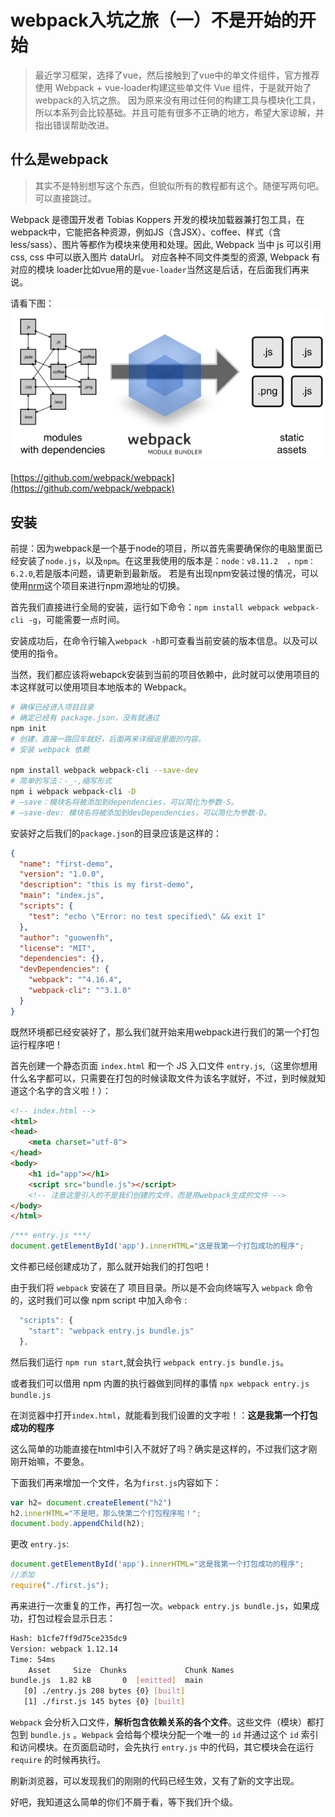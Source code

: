 # webpack入坑之旅（一）不是开始的开始

> 最近学习框架，选择了vue，然后接触到了vue中的单文件组件，官方推荐使用 Webpack + vue-loader构建这些单文件 Vue 组件，于是就开始了webpack的入坑之旅。
> 因为原来没有用过任何的构建工具与模块化工具，所以本系列会比较基础。并且可能有很多不正确的地方，希望大家谅解，并指出错误帮助改进。

## 什么是webpack

> 其实不是特别想写这个东西，但貌似所有的教程都有这个。随便写两句吧。可以直接跳过。

Webpack 是德国开发者 Tobias Koppers 开发的模块加载器兼打包工具，在webpack中，它能把各种资源，例如JS（含JSX）、coffee、样式（含less/sass）、图片等都作为模块来使用和处理。因此, Webpack 当中 js 可以引用 css, css 中可以嵌入图片 dataUrl。
对应各种不同文件类型的资源, Webpack 有对应的模块 loader比如vue用的是`vue-loader`当然这是后话，在后面我们再来说。

请看下图：
![webpack](webpack-1.png)

[https://github.com/webpack/webpack](https://github.com/webpack/webpack)

## 安装

前提：因为webpack是一个基于node的项目，所以首先需要确保你的电脑里面已经安装了`node.js`，以及`npm`。在这里我使用的版本是：`node：v8.11.2  ，npm：6.2.0`,若是版本问题，请更新到最新版。
若是有出现npm安装过慢的情况，可以使用[nrm](https://github.com/Pana/nrm)这个项目来进行npm源地址的切换。

首先我们直接进行全局的安装，运行如下命令：`npm install webpack webpack-cli -g`，可能需要一点时间。

安装成功后，在命令行输入`webpack -h`即可查看当前安装的版本信息。以及可以使用的指令。

当然，我们都应该将webapck安装到当前的项目依赖中，此时就可以使用项目的本这样就可以使用项目本地版本的 Webpack。

```sh
# 确保已经进入项目目录
# 确定已经有 package.json，没有就通过
npm init
# 创建，直接一路回车就好，后面再来详细说里面的内容。
# 安装 webpack 依赖

npm install webpack webpack-cli --save-dev
# 简单的写法：-_-,缩写形式
npm i webpack webpack-cli -D
# –save：模块名将被添加到dependencies，可以简化为参数-S。
# –save-dev: 模块名将被添加到devDependencies，可以简化为参数-D。

```



安装好之后我们的`package.json`的目录应该是这样的：
```json
{
  "name": "first-demo",
  "version": "1.0.0",
  "description": "this is my first-demo",
  "main": "index.js",
  "scripts": {
    "test": "echo \"Error: no test specified\" && exit 1"
  },
  "author": "guowenfh",
  "license": "MIT",
  "dependencies": {},
  "devDependencies": {
    "webpack": "^4.16.4",
    "webpack-cli": "^3.1.0"
  }
}
```
既然环境都已经安装好了，那么我们就开始来用webpack进行我们的第一个打包运行程序吧！

首先创建一个静态页面 `index.html` 和一个 JS 入口文件 `entry.js`,（这里你想用什么名字都可以，只需要在打包的时候读取文件为该名字就好，不过，到时候就知道这个名字的含义啦！）：

```html
<!-- index.html -->
<html>
<head>
    <meta charset="utf-8">
</head>
<body>
    <h1 id="app"></h1>
    <script src="bundle.js"></script>
    <!-- 注意这里引入的不是我们创建的文件，而是用webpack生成的文件 -->
</body>
</html>
```

```javascript
/*** entry.js ***/
document.getElementById('app').innerHTML="这是我第一个打包成功的程序";
```

文件都已经创建成功了，那么就开始我们的打包吧！

由于我们将 `webpack` 安装在了 项目目录。所以是不会向终端写入 `webpack` 命令的，这时我们可以像 npm script 中加入命令 :

```js
  "scripts": {
    "start": "webpack entry.js bundle.js"
  },
```
然后我们运行 `npm run start`,就会执行 `webpack entry.js bundle.js`。

或者我们可以借用 npm 内置的执行器做到同样的事情 `npx webpack entry.js bundle.js`


在浏览器中打开`index.html`，就能看到我们设置的文字啦！：**这是我第一个打包成功的程序**


这么简单的功能直接在html中引入不就好了吗？确实是这样的，不过我们这才刚刚开始嘛，不要急。

下面我们再来增加一个文件，名为`first.js`内容如下：

```javascript
var h2= document.createElement("h2")
h2.innerHTML="不是吧，那么快第二个打包程序啦！";
document.body.appendChild(h2);
```

更改 `entry.js`:

```javascript
document.getElementById('app').innerHTML="这是我第一个打包成功的程序";
//添加
require("./first.js");
```

再来进行一次重复的工作，再打包一次。`webpack entry.js bundle.js`，如果成功，打包过程会显示日志：

```sh
Hash: b1cfe7ff9d75ce235dc9
Version: webpack 1.12.14
Time: 54ms
    Asset     Size  Chunks             Chunk Names
bundle.js  1.82 kB       0  [emitted]  main
   [0] ./entry.js 208 bytes {0} [built]
   [1] ./first.js 145 bytes {0} [built]
```
`Webpack` 会分析入口文件，**解析包含依赖关系的各个文件**。这些文件（模块）都打包到 `bundle.js` 。`Webpack` 会给每个模块分配一个唯一的 `id` 并通过这个 `id` 索引和访问模块。在页面启动时，会先执行 `entry.js` 中的代码，其它模块会在运行 `require` 的时候再执行。


刷新浏览器，可以发现我们的刚刚的代码已经生效，又有了新的文字出现。

好吧，我知道这么简单的你们不屑于看，等下我们升个级。
